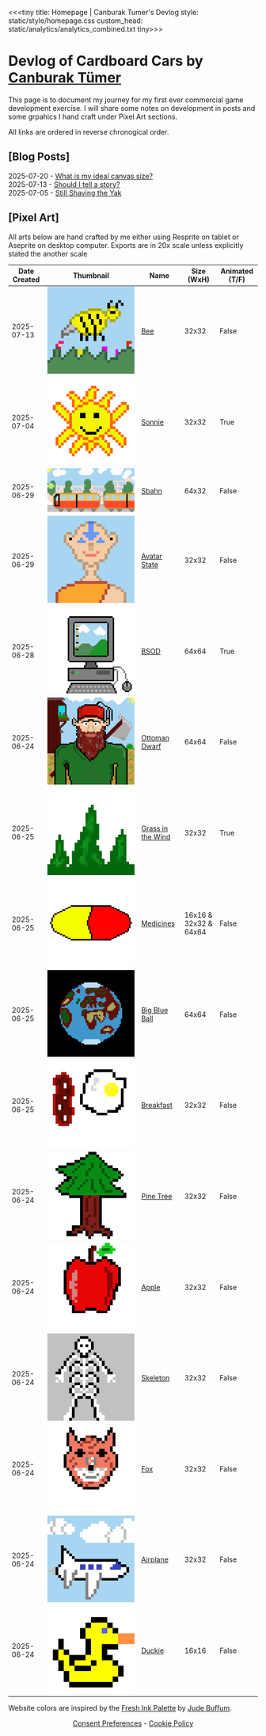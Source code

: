 <<<tiny
title: Homepage | Canburak Tumer's Devlog
style: static/style/homepage.css
custom_head: static/analytics/analytics_combined.txt
tiny>>>

# Devlog of Cardboard Cars by [Canburak Tümer](https://canburaktumer.com)

This page is to document my journey for my first ever commercial game development exercise. I will share some notes on development in posts and some grpahics I hand craft under Pixel Art sections.

All links are ordered in reverse chronogical order.

## [Blog Posts]
2025-07-20 - [What is my ideal canvas size?](posts/article/pixelart_canvas_size.html)  
2025-07-13 - [Should I tell a story?](posts/article/story_telling.html)  
2025-07-05 - [Still Shaving the Yak](posts/article/yak_shaving.html)  

## [Pixel Art]

All arts below are hand crafted by me either using Resprite on tablet or Aseprite on desktop computer. Exports are in 20x scale unless explicitly stated the another scale

| Date Created |Thumbnail | Name | Size (WxH) | Animated (T/F) |
|--------------|----------|------|------------|----------------|
| 2025-07-13 |![art](static/pixel-art/Bee.gif)| [Bee](posts/art/bee.html) | 32x32 | False |
| 2025-07-04 |![art](static/pixel-art/Sun-v1.gif)| [Sonnie](posts/art/sun_v1.html) | 32x32 | True |
| 2025-06-29 |![art](static/pixel-art/Sbahn.gif)| [Sbahn](posts/art/sbahn.html) | 64x32 | False |
| 2025-06-29 |![art](static/pixel-art/Aang.gif)| [Avatar State](posts/art/aang.html) | 32x32 | False |
| 2025-06-28 |![art](static/pixel-art/PC-v1.gif)| [BSOD](posts/art/pc_v1.html) | 64x64 | True |
| 2025-06-24 |![art](static/pixel-art/Dwarf-v1.gif)| [Ottoman Dwarf](posts/art/dwarf_v1.html) | 64x64 | False |
| 2025-06-25 |![art](static/pixel-art/Grass.gif)| [Grass in the Wind](posts/art/grass.html) | 32x32 | True |
| 2025-06-25 |![art](static/pixel-art/Tablet-M.gif)| [Medicines](posts/art/tablets.html) | 16x16 & 32x32 & 64x64 | False |
| 2025-06-25 |![art](static/pixel-art/World.gif)| [Big Blue Ball](posts/art/world.html) | 64x64 | False |
| 2025-06-25 |![art](static/pixel-art/Bacon-v1.gif)| [Breakfast](posts/art/bacon_v1.html) | 32x32 | False |
| 2025-06-24 |![art](static/pixel-art/Tannenbaum-v1.gif)| [Pine Tree](posts/art/tannenbaum_v1.html) | 32x32 | False |
| 2025-06-24 |![art](static/pixel-art/Apple-v1.gif)| [Apple](posts/art/apple_v1.html) | 32x32 | False |
| 2025-06-24 |![art](static/pixel-art/Skeleton-v1.gif)| [Skeleton](posts/art/skeleton_v1.html) | 32x32 | False |
| 2025-06-24 |![art](static/pixel-art/Fox-v1.gif)| [Fox](posts/art/fox_v1.html) | 32x32 | False |
| 2025-06-24 |![art](static/pixel-art/Plane-v1.gif)| [Airplane](posts/art/plane_v1.html) | 32x32 | False |
| 2025-06-24 |![art](static/pixel-art/Duckie.gif)| [Duckie](posts/art/duckie.html) | 16x16 | False |



Website colors are inspired by the [Fresh Ink Palette](https://lospec.com/palette-list/fresh-ink) by [Jude Buffum](https://lospec.com/judebuffum).

<center><a href="#" class="termly-display-preferences">Consent Preferences</a> - <a href="static/analytics/policy.html" class="termly-display-preferences"> Cookie Policy</a></center>